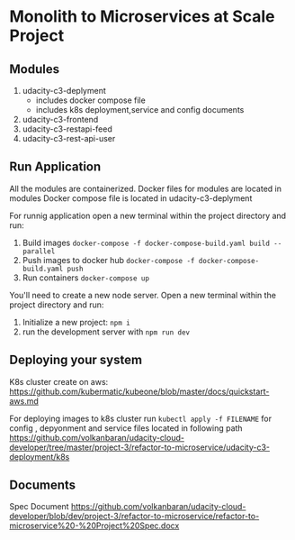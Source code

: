 # Monolith to Microservices at Scale Project

## Modules

1. udacity-c3-deplyment
    - includes docker compose file
    - includes k8s deployment,service and config documents
2. udacity-c3-frontend
3. udacity-c3-restapi-feed
4. udacity-c3-rest-api-user



## Run Application

All the modules are containerized. Docker files for modules are located in modules
Docker compose file is located in udacity-c3-deplyment

For runnig application open a new terminal within the project directory and run:

1. Build images `docker-compose -f docker-compose-build.yaml build --parallel` 
2. Push images to docker hub `docker-compose -f docker-compose-build.yaml push`  
3. Run containers `docker-compose up`

You'll need to create a new node server. Open a new terminal within the project directory and run:

1. Initialize a new project: `npm i`
2. run the development server with `npm run dev`


## Deploying your system

K8s cluster create on aws: https://github.com/kubermatic/kubeone/blob/master/docs/quickstart-aws.md

For deploying images to k8s cluster run  `kubectl apply -f FILENAME` for config , depyonment and service files located in following path https://github.com/volkanbaran/udacity-cloud-developer/tree/master/project-3/refactor-to-microservice/udacity-c3-deployment/k8s


## Documents
Spec Document
https://github.com/volkanbaran/udacity-cloud-developer/blob/dev/project-3/refactor-to-microservice/refactor-to-microservice%20-%20Project%20Spec.docx


